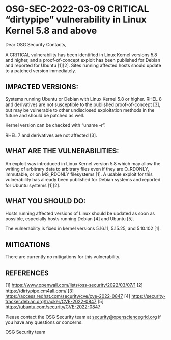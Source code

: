 # OSG-SEC-2022-03-09 CRITICAL “dirtypipe” vulnerability in Linux Kernel 5.8 and above

Dear OSG Security Contacts,

A CRITICAL vulnerability has been identified in Linux Kernel versions 5.8 and higher, and a proof-of-concept exploit has been published for Debian and reported for Ubuntu [1][2]. Sites running affected hosts should update to a patched version immediately.

## IMPACTED VERSIONS:
Systems running Ubuntu or Debian with Linux Kernel 5.8 or higher. RHEL 8 and derivatives are not susceptible to the published proof-of-concept [3], but may be vulnerable to other undisclosed exploitation methods in the future and should be patched as well.

Kernel version can be checked with “uname -r”.

RHEL 7 and derivatives are not affected [3].

## WHAT ARE THE VULNERABILITIES:
An exploit was introduced in Linux Kernel version 5.8 which may allow the writing of arbitrary data to arbitrary files even if they are O_RDONLY, immutable, or on MS_RDONLY filesystems [1]. A usable exploit for this vulnerability has already been published for Debian systems and reported for Ubuntu systems [1][2].

## WHAT YOU SHOULD DO:
Hosts running affected versions of Linux should be updated as soon as possible, especially hosts running Debian [4] and Ubuntu [5].

The vulnerability is fixed in kernel versions 5.16.11, 5.15.25, and 5.10.102 [1].

## MITIGATIONS
There are currently no mitigations for this vulnerability.
## REFERENCES
[1] https://www.openwall.com/lists/oss-security/2022/03/07/1
[2] https://dirtypipe.cm4all.com/
[3] https://access.redhat.com/security/cve/cve-2022-0847 
[4] https://security-tracker.debian.org/tracker/CVE-2022-0847 
[5] https://ubuntu.com/security/CVE-2022-0847 

Please contact the OSG Security team at security@opensciencegrid.org if you have any questions or concerns.

OSG Security team
